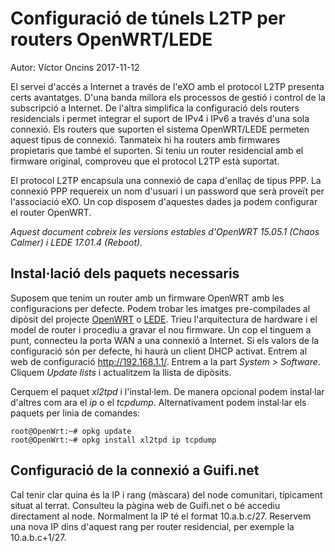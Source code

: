 # Configuració de túnels L2TP per routers OpenWRT/LEDE

Autor: Víctor Oncins 2017-11-12

El servei d'accés a Internet a través de l'eXO amb el protocol L2TP presenta certs avantatges. D'una banda millora els processos de gestió i control de la subscripció a Internet. De l'altra simplifica la configuració dels routers residencials i permet integrar el suport de IPv4 i IPv6 a través d'una sola connexió. Els routers que suporten el sistema OpenWRT/LEDE permeten aquest tipus de connexió. Tanmateix hi ha routers amb firmwares propietaris que també el suporten. Si teniu un router residencial amb el firmware original, comproveu que el protocol L2TP està suportat.

El protocol L2TP encapsula una connexió de capa d'enllaç de tipus PPP. La connexió PPP requereix un nom d'usuari i un password que serà proveït per l'associació eXO. Un cop disposem d'aquestes dades ja podem configurar el router OpenWRT.

*Aquest document cobreix les versions estables d'OpenWRT 15.05.1 (Chaos Calmer) i LEDE 17.01.4 (Reboot).*

## Instal·lació dels paquets necessaris

Suposem que tenim un router amb un firmware OpenWRT amb les configuracions per defecte. Podem trobar les imatges pre-compilades al dipòsit del projecte [OpenWRT](https://downloads.openwrt.org/chaos_calmer/15.05.1/) o [LEDE](https://downloads.lede-project.org/releases/17.01.4/). Trieu l'arquitectura de hardware i el model de router i procediu a gravar el nou firmware. Un cop el tinguem a punt, connecteu la porta WAN a una connexió a Internet. Si els valors de la configuració són per defecte, hi haurà un client DHCP activat. Entrem al web de configuració http://192.168.1.1/. Entrem a la part *System > Software*. Cliquem *Update lists* i actualitzem la llista de dipòsits.

Cerquem el paquet *xl2tpd* i l'instal·lem. De manera opcional podem instal·lar d'altres com ara el *ip* o el *tcpdump*. Alternativament podem instal·lar els paquets per linia de comandes:

```
root@OpenWrt:~# opkg update
root@OpenWrt:~# opkg install xl2tpd ip tcpdump
```

## Configuració de la connexió a Guifi.net

Cal tenir clar quina és la IP i rang (màscara) del node comunitari, típicament situat al terrat. Consulteu la pàgina web de Guifi.net o bé accediu directament al node. Normalment la IP té el format 10.a.b.c/27. Reservem una nova IP dins d'aquest rang per router residencial, per exemple la 10.a.b.c+1/27.
